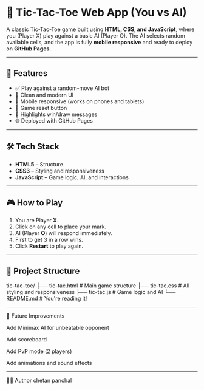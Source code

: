 # 🧠 Tic-Tac-Toe Web App (You vs AI)

A classic Tic-Tac-Toe game built using **HTML, CSS, and JavaScript**, where you (Player X) play against a basic AI (Player O). The AI selects random available cells, and the app is fully **mobile responsive** and ready to deploy on **GitHub Pages**.

---

## 🎯 Features

- ✅ Play against a random-move AI bot
- 🎨 Clean and modern UI
- 📱 Mobile responsive (works on phones and tablets)
- 🔁 Game reset button
- 🔎 Highlights win/draw messages
- 🌐 Deployed with GitHub Pages

---

## 🛠️ Tech Stack

- **HTML5** – Structure
- **CSS3** – Styling and responsiveness
- **JavaScript** – Game logic, AI, and interactions

---
## 🎮 How to Play

1. You are Player **X**.
2. Click on any cell to place your mark.
3. AI (Player **O**) will respond immediately.
4. First to get 3 in a row wins.
5. Click **Restart** to play again.

---

## 📁 Project Structure

tic-tac-toe/
├── tic-tac.html # Main game structure
├── tic-tac.css # All styling and responsiveness
├── tic-tac.js # Game logic and AI
└── README.md # You're reading it!

---

🧠 Future Improvements

Add Minimax AI for unbeatable opponent

Add scoreboard

Add PvP mode (2 players)

Add animations and sound effects

---

🙋‍♂️ Author
chetan panchal
